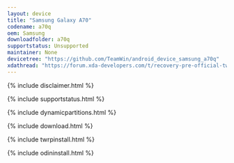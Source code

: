 ```yaml
---
layout: device
title: "Samsung Galaxy A70"
codename: a70q
oem: Samsung
downloadfolder: a70q
supportstatus: Unsupported
maintainer: None
devicetree: "https://github.com/TeamWin/android_device_samsung_a70q"
xdathread: "https://forum.xda-developers.com/t/recovery-pre-official-twrp-3-4-0-0-for-samsung-galaxy-a70.4194039/"
---
```


{% include disclaimer.html %}

{% include supportstatus.html %}

{% include dynamicpartitions.html %}

{% include download.html %}

{% include twrpinstall.html %}

{% include odininstall.html %}
